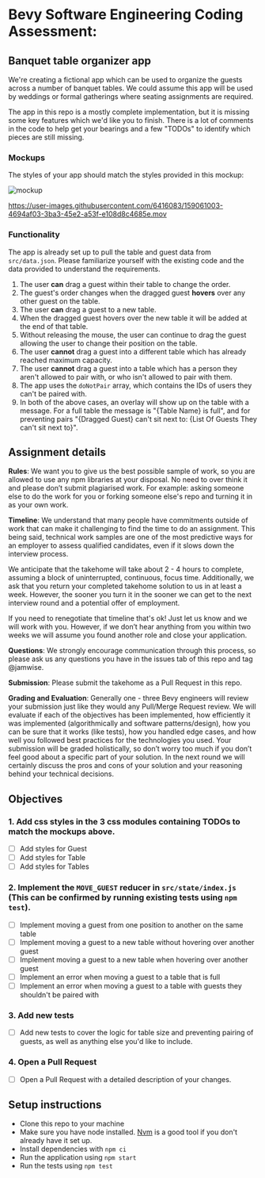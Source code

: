 # Bevy Software Engineering Coding Assessment:

## Banquet table organizer app

We're creating a fictional app which can be used to organize the guests across a number of banquet tables. We could assume this app will be used by weddings or formal gatherings where seating assignments are required.

The app in this repo is a mostly complete implementation, but it is missing some key features which we'd like you to finish. There is a lot of comments in the code to help get your bearings and a few "TODOs" to identify which pieces are still missing.

### Mockups

The styles of your app should match the styles provided in this mockup:

![mockup](https://user-images.githubusercontent.com/6416083/159060470-2b4f3cd5-92ed-4e08-a1f6-ac087a844ba7.png)

https://user-images.githubusercontent.com/6416083/159061003-4694af03-3ba3-45e2-a53f-e108d8c4685e.mov

### Functionality

The app is already set up to pull the table and guest data from `src/data.json`. Please familiarize yourself with the existing code and the data provided to understand the requirements.

1. The user **can** drag a guest within their table to change the order.
2. The guest's order changes when the dragged guest **hovers** over any other guest on the table.
3. The user **can** drag a guest to a new table.
4. When the dragged guest hovers over the new table it will be added at the end of that table.
5. Without releasing the mouse, the user can continue to drag the guest allowing the user to change their position on the table.
6. The user **cannot** drag a guest into a different table which has already reached maximum capacity.
7. The user **cannot** drag a guest into a table which has a person they aren't allowed to pair with, or who isn't allowed to pair with them.
8. The app uses the `doNotPair` array, which contains the IDs of users they can't be paired with.
9. In both of the above cases, an overlay will show up on the table with a message. For a full table the message is "{Table Name} is full", and for preventing pairs "{Dragged Guest} can't sit next to: {List Of Guests They can't sit next to}".

## Assignment details

**Rules**: We want you to give us the best possible sample of work, so you are allowed to use any npm libraries at your disposal. No need to over think it and please don’t submit plagiarised work. For example: asking someone else to do the work for you or forking someone else's repo and turning it in as your own work.

**Timeline**: We understand that many people have commitments outside of work that can make it challenging to find the time to do an assignment. This being said, technical work samples are one of the most predictive ways for an employer to assess qualified candidates, even if it slows down the interview process.

We anticipate that the takehome will take about 2 - 4 hours to complete, assuming a block of uninterrupted, continuous, focus time. Additionally, we ask that you return your completed takehome solution to us in at least a week. However, the sooner you turn it in the sooner we can get to the next interview round and a potential offer of employment.

If you need to renegotiate that timeline that's ok! Just let us know and we will work with you. However, if we don’t hear anything from you within two weeks we will assume you found another role and close your application.

**Questions**: We strongly encourage communication through this process, so please ask us any questions you have in the issues tab of this repo and tag @jamwise.

**Submission**: Please submit the takehome as a Pull Request in this repo.

**Grading and Evaluation**: Generally one - three Bevy engineers will review your submission just like they would any Pull/Merge Request review. We will evaluate if each of the objectives has been implemented, how efficiently it was implemented (algorithmically and software patterns/design), how you can be sure that it works (like tests), how you handled edge cases, and how well you followed best practices for the technologies you used. Your submission will be graded holistically, so don’t worry too much if you don’t feel good about a specific part of your solution. In the next round we will certainly discuss the pros and cons of your solution and your reasoning behind your technical decisions.

## Objectives

### 1. Add css styles in the 3 css modules containing TODOs to match the mockups above.
- [ ] Add styles for Guest
- [ ] Add styles for Table
- [ ] Add styles for Tables
### 2. Implement the `MOVE_GUEST` reducer in `src/state/index.js` (This can be confirmed by running existing tests using `npm test`).
- [ ] Implement moving a guest from one position to another on the same table
- [ ] Implement moving a guest to a new table without hovering over another guest
- [ ] Implement moving a guest to a new table when hovering over another guest
- [ ] Implement an error when moving a guest to a table that is full
- [ ] Implement an error when moving a guest to a table with guests they shouldn't be paired with
### 3. Add new tests
- [ ] Add new tests to cover the logic for table size and preventing pairing of guests, as well as anything else you'd like to include.
### 4. Open a Pull Request
- [ ] Open a Pull Request with a detailed description of your changes.

## Setup instructions

- Clone this repo to your machine
- Make sure you have node installed. [Nvm](https://github.com/nvm-sh/nvm) is a good tool if you don't already have it set up.
- Install dependencies with `npm ci`
- Run the application using `npm start`
- Run the tests using `npm test`
